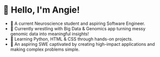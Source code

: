 # 👋 Hello, I'm Angie!
- 🧠 A current Neuroscience student and aspiring Software Engineer.
- 🧬 Currently wrestling with Big Data & Genomics app turning messy genomic data into meaningful
     insights!
- 🐍 Learning Python, HTML & CSS through hands-on projects.
- 🚀 An aspiring SWE captivated by creating high-impact applications and making complex problems simple.
